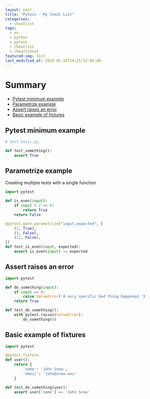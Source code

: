 ```yaml
---
layout: post
title: "Pytest - My Cheat List"
categories:
  - cheatlist
tags:
  - en
  - python
  - pytest
  - cheatlist
  - cheastsheet
featured-img: list
last_modified_at: 2019-01-24T14:25:52-05:00
---
```


# Summary

* [Pytest minimum example](#pytest-basics)
* [Parametrize example](#parametrize)
* [Assert raises an error](#assert-raises)
* [Basic example of fixtures](#fixtures)


<h2 id='pytest-basics'>Pytest minimum example</h2>

```python
# test_basic.py

def test_something():
    assert True
```

<h2 id='parametrize'>Parametrize example</h2>

Creating multiple tests with a single function

```python
import pytest

def is_even(input):
    if input % 2 == 0:
        return True
    return False

@pytest.mark.parametrize("input,expected", [
    (2, True),
    (3, False),
    (11, False),
])
def test_is_even(input, expected):
    assert is_even(input) == expected
```

<h2 id='assert-raises'>Assert raises an error</h2>

```python
import pytest

def do_something(input):
    if input == 0:
        raise ValueError('A very specific bad thing happened.')
    return True

def test_do_something():
    with pytest.raises(ValueError):
        do_something(0)
```

<h2 id='fixtures'>Basic example of fixtures</h2>

```python
import pytest

@pytest.fixture
def user():
    return {
        'name': 'John Snow',
        'email': 'john@snow.wes'
    }

def test_do_something(user):
    assert user['name'] == 'John Snow'
```
